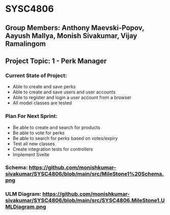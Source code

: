 # SYSC4806
## Group Members: Anthony Maevski-Popov, Aayush Mallya, Monish Sivakumar, Vijay Ramalingom
## Project Topic: 1 - Perk Manager
### Current State of Project:
- Able to create and save perks
- Able to create and save users and user accounts 
- Able to register and login a user account from a browser
- All model classes are tested
### Plan For Next Sprint:
- Be able to create and search for products
- Be able to vote for perks
- Be able to search for perks based on votes/expiry
- Test all new classes
- Create integration tests for controllers
- Implement Svelte
### Schema: https://github.com/monishkumar-sivakumar/SYSC4806/blob/main/src/MileStone1%20Schema.png
### ULM Diagram: https://github.com/monishkumar-sivakumar/SYSC4806/blob/main/src/SYSC4806.MileStone1.UMLDiagram.png
